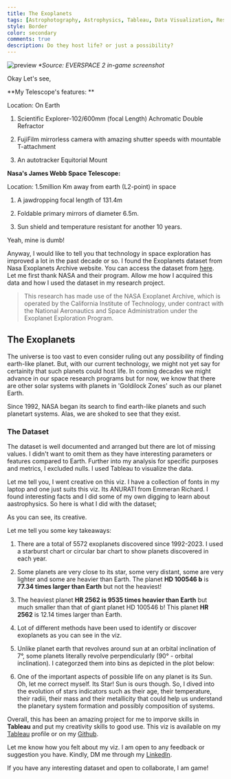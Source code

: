 ```yaml
---
title: The Exoplanets
tags: [Astrophotography, Astrophysics, Tableau, Data Visualization, Research]
style: Border
color: secondary
comments: true
description: Do they host life? or just a possibility?
---
```


![preview](https://i.postimg.cc/3wfcC3RT/gamepost.png)
_*Source: EVERSPACE 2 in-game screenshot_

Okay Let's see,

**My Telescope's features: **

Location: On Earth

1) Scientific Explorer-102/600mm (focal Length) Achromatic Double Refractor
   
2) FujiFilm mirrorless camera with amazing shutter speeds with mountable T-attachment

3) An autotracker Equitorial Mount

**Nasa's James Webb Space Telescope:**

Location: 1.5million Km away from earth (L2-point) in space

1) A jawdropping focal length of 131.4m

2) Foldable primary mirrors of diameter 6.5m.

3) Sun shield and temperature resistant for another 10 years.

Yeah, mine is dumb!

Anyway, I would like to tell you that technology in space exploration has improved a lot in the past decade or so. I found the Exoplanets dataset from Nasa Exoplanets Archive website. You can access the dataset from [here](https://exoplanetarchive.ipac.caltech.edu/index.html). Let me first thank NASA and their program. Allow me how I acquired this data and how I used the dataset in my research project.

> This research has made use of the NASA Exoplanet Archive, which is operated by the California Institute of Technology, under contract with the National Aeronautics and Space Administration under the Exoplanet Exploration Program.

## The Exoplanets

The universe is too vast to even consider ruling out any possibility of finding earth-like planet. But, with our current technology, we might not yet say for certainity that such planets could host life. In coming decades we might advance in our space research programs but for now, we know that there are other solar systems with planets in 'Goldilock Zones' such as our planet Earth.

Since 1992, NASA began its search to find earth-like planets and such planetart systems. Alas, we are shoked to see that they exist. 

### The Dataset

The dataset is well documented and arranged but there are lot of missing values. I didn't want to omit them as they have interesting parameters or features compared to Earth. Further into my analysis for specific purposes and metrics, I excluded nulls.
I used Tableau to visualize the data. 

Let me tell you, I went creative on this viz. I have a collection of fonts in my laptop and one just suits this viz. Its ANURATI from Emmeran Richard. I found interesting facts and I did some of my own digging to learn about aastrophysics. So here is what I did with the dataset;

[](https://i.postimg.cc/qMCwW8vW/Dashboard-A.png)

As you can see, its creative.

Let me tell you some key takeaways:

1) There are a total of 5572 exoplanets discovered since 1992-2023. I used a starburst chart or circular bar chart to show planets discovered in each year.

2) Some planets are very close to its star, some very distant, some are very lighter and some are heavier than Earth. The planet **HD 100546 b** is **77.34 times larger than Earth** but not the heaviest!

3) The heaviest planet **HR 2562 is 9535 times heavier than Earth** but much smaller than that of giant planet HD 100546 b! This planet **HR 2562** is 12.14 times larger than Earth.

4) Lot of different methods have been used to identify or discover exoplanets as you can see in the viz.

5) Unlike planet earth that revolves around sun at an orbital inclination of 7°, some planets literally revolve perpendicularly (90° - orbital inclination). I categorzed them into bins as depicted in the plot below:

[](https://i.postimg.cc/HWKnVM9Y/orbital-incls.png) 

6) One of the important aspects of possible life on any planet is its Sun. Oh, let me correct myself. Its Star! Sun is ours though. So, I dived into the evolution of stars indicators such as their age, their temperature, their radiii, their mass and their metallicity that could help us understand the planetary system formation and possibly composition of systems.

Overall, this has been an amazing project for me to imporve skills in **Tableau** and put my creativity skills to good use. This viz is available on my [Tableau](https://public.tableau.com/app/profile/krishna.n.bharatula/viz/TheExoplanets/DashboardA) profile or on my [Github](https://github.com/Krishna1594/The-Exoplanets). 

Let me know how you felt about my viz. I am open to any feedback or suggestion you have. Kindly, DM me through my [LinkedIn](https://www.linkedin.com/in/krishna-nischal-bharatula/).

If you have any interesting dataset and open to collaborate, I am game!








